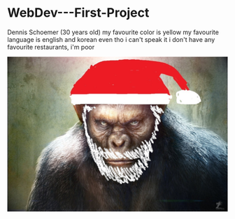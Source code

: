 # WebDev---First-Project

Dennis Schoemer (30 years old)
my favourite color is yellow
my favourite language is english and korean even tho i can't speak it
i don't have any favourite restaurants, i'm poor

![Affe](Affe03.jpg)
